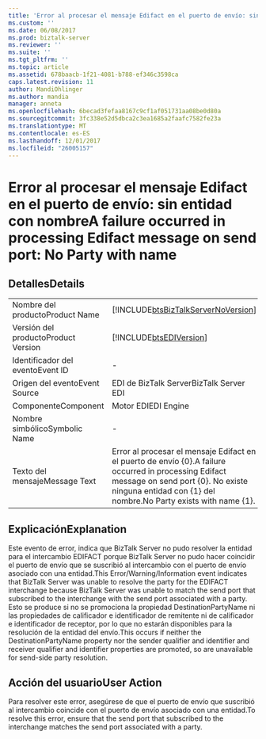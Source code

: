 ```yaml
---
title: 'Error al procesar el mensaje Edifact en el puerto de envío: sin entidad con nombre | Documentos de Microsoft'
ms.custom: ''
ms.date: 06/08/2017
ms.prod: biztalk-server
ms.reviewer: ''
ms.suite: ''
ms.tgt_pltfrm: ''
ms.topic: article
ms.assetid: 678baacb-1f21-4081-b788-ef346c3598ca
caps.latest.revision: 11
author: MandiOhlinger
ms.author: mandia
manager: anneta
ms.openlocfilehash: 6becad3fefaa8167c9cf1af051731aa08be0d80a
ms.sourcegitcommit: 3fc338e52d5dbca2c3ea1685a2faafc7582fe23a
ms.translationtype: MT
ms.contentlocale: es-ES
ms.lasthandoff: 12/01/2017
ms.locfileid: "26005157"
---
```

# <a name="a-failure-occurred-in-processing-edifact-message-on-send-port-no-party-with-name"></a><span data-ttu-id="dcea3-102">Error al procesar el mensaje Edifact en el puerto de envío: sin entidad con nombre</span><span class="sxs-lookup"><span data-stu-id="dcea3-102">A failure occurred in processing Edifact message on send port: No Party with name</span></span>
## <a name="details"></a><span data-ttu-id="dcea3-103">Detalles</span><span class="sxs-lookup"><span data-stu-id="dcea3-103">Details</span></span>  
  
|||  
|-|-|  
|<span data-ttu-id="dcea3-104">Nombre del producto</span><span class="sxs-lookup"><span data-stu-id="dcea3-104">Product Name</span></span>|[!INCLUDE[btsBizTalkServerNoVersion](../includes/btsbiztalkservernoversion-md.md)]|  
|<span data-ttu-id="dcea3-105">Versión del producto</span><span class="sxs-lookup"><span data-stu-id="dcea3-105">Product Version</span></span>|[!INCLUDE[btsEDIVersion](../includes/btsediversion-md.md)]|  
|<span data-ttu-id="dcea3-106">Identificador del evento</span><span class="sxs-lookup"><span data-stu-id="dcea3-106">Event ID</span></span>|-|  
|<span data-ttu-id="dcea3-107">Origen del evento</span><span class="sxs-lookup"><span data-stu-id="dcea3-107">Event Source</span></span>|<span data-ttu-id="dcea3-108">EDI de BizTalk Server</span><span class="sxs-lookup"><span data-stu-id="dcea3-108">BizTalk Server EDI</span></span>|  
|<span data-ttu-id="dcea3-109">Componente</span><span class="sxs-lookup"><span data-stu-id="dcea3-109">Component</span></span>|<span data-ttu-id="dcea3-110">Motor EDI</span><span class="sxs-lookup"><span data-stu-id="dcea3-110">EDI Engine</span></span>|  
|<span data-ttu-id="dcea3-111">Nombre simbólico</span><span class="sxs-lookup"><span data-stu-id="dcea3-111">Symbolic Name</span></span>|-|  
|<span data-ttu-id="dcea3-112">Texto del mensaje</span><span class="sxs-lookup"><span data-stu-id="dcea3-112">Message Text</span></span>|<span data-ttu-id="dcea3-113">Error al procesar el mensaje Edifact en el puerto de envío {0}.</span><span class="sxs-lookup"><span data-stu-id="dcea3-113">A failure occurred in processing Edifact message on send port {0}.</span></span> <span data-ttu-id="dcea3-114">No existe ninguna entidad con {1} del nombre.</span><span class="sxs-lookup"><span data-stu-id="dcea3-114">No Party exists with name {1}.</span></span>|  
  
## <a name="explanation"></a><span data-ttu-id="dcea3-115">Explicación</span><span class="sxs-lookup"><span data-stu-id="dcea3-115">Explanation</span></span>  
 <span data-ttu-id="dcea3-116">Este evento de error,  indica que BizTalk Server no pudo resolver la entidad para el intercambio EDIFACT porque BizTalk Server no pudo hacer coincidir el puerto de envío que se suscribió al intercambio con el puerto de envío asociado con una entidad.</span><span class="sxs-lookup"><span data-stu-id="dcea3-116">This Error/Warning/Information event indicates that BizTalk Server was unable to resolve the party for the EDIFACT interchange because BizTalk Server was unable to match the send port that subscribed to the interchange with the send port associated with a party.</span></span> <span data-ttu-id="dcea3-117">Esto se produce si no se promociona la propiedad DestinationPartyName ni las propiedades de calificador e identificador de remitente ni de calificador e identificador de receptor, por lo que no estarán disponibles para la resolución de la entidad del envío.</span><span class="sxs-lookup"><span data-stu-id="dcea3-117">This occurs if neither the DestinationPartyName property nor the sender qualifier and identifier and receiver qualifier and identifier properties are promoted, so are unavailable for send-side party resolution.</span></span>  
  
## <a name="user-action"></a><span data-ttu-id="dcea3-118">Acción del usuario</span><span class="sxs-lookup"><span data-stu-id="dcea3-118">User Action</span></span>  
 <span data-ttu-id="dcea3-119">Para resolver este error, asegúrese de que el puerto de envío que suscribió al intercambio coincide con el puerto de envío asociado con una entidad.</span><span class="sxs-lookup"><span data-stu-id="dcea3-119">To resolve this error, ensure that the send port that subscribed to the interchange matches the send port associated with a party.</span></span>